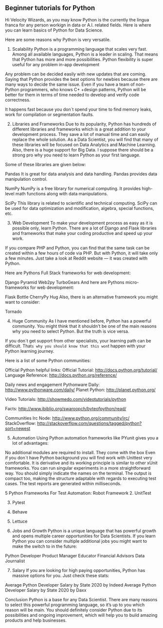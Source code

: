 ## Beginner tutorials for Python

Hi Velocity Wizards, as you may know Python is the currently the lingua franca for any person workign in data or A.I. related fields. 
Here is where you can learn basics of Python for Data Science.  

Here are some reasons why Python is very versatile.

1. Scalability
Python is a programming language that scales very fast. Among all available languages, Python is a leader in scaling. That means that Python has more and more 
possibilities. Python flexibility is super useful for any problem in-app development

Any problem can be decided easily with new updates that are coming. Saying that Python provides the best options for newbies because there are many ways to 
decide the same issue. Even if you have a team of non-Python programmers, who knows C+ +design patterns, Python will be better for them in terms of time needed 
to develop and verify code correctness.

It happens fast because you don`t spend your time to find memory leaks, work for compilation or segmentation faults.

2. Libraries and Frameworks
Due to its popularity, Python has hundreds of different libraries and frameworks which is a great addition to your development process. 
They save a lot of manual time and can easily replace the whole solution. As a Data Scientist, you will find that many of these libraries will be focused on 
Data Analytics and Machine Learning. Also, there is a huge support for Big Data. I suppose there should be a strong pro why you need to learn Python as your 
first language.

Some of these libraries are given below:

Pandas
It is great for data analysis and data handling. Pandas provides data manipulation control.

NumPy
NumPy is a free library for numerical computing. It provides high-level math functions along with data manipulations.

SciPy
This library is related to scientific and technical computing. SciPy can be used for data optimization and modification, algebra, special functions, etc.

3. Web Development
To make your development process as easy as it is possible only, learn Python. There are a lot of Django and Flask libraries and frameworks that make your 
coding productive and speed up your work.

If you compare PHP and Python, you can find that the same task can be created within a few hours of code via PHP. But with Python, it will take only a few minutes. 
Just take a look at Reddit website — it was created with Python.

Here are Pythons Full Stack frameworks for web development:

Django
Pyramid
Web2py
TurboGears
And here are Pythons micro-frameworks for web development:

Flask
Bottle
CherryPy
Hug
Also, there is an alternative framework you might want to consider:

Tornado

4. Huge Community
As I have mentioned before, Python has a powerful community. You might think that it shouldn\'t be one of the main reasons why you need to select Python. 
But the truth is vice versa.

If you don\`t get support from other specialists, your learning path can be difficult. That`s why you should know that this won`t happen with your 
Python learning journey.

Here is a list of some Python communities:

Official Python helpful links:
Official Tutorial: http://docs.python.org/tutorial/
Language Reference: http://docs.python.org/reference/

Daily news and engagement
Pythonware Daily: http://www.pythonware.com/daily/
Planet Python: http://planet.python.org/

Video Tutorials: http://showmedo.com/videotutorials/python

Facts: http://www.ibiblio.org/swaroopch/byteofpython/read/

Communities
Irc Node: http://www.python.org/community/irc/
StackOverflow: http://stackoverflow.com/questions/tagged/python?sort=newest

5. Automation
Using Python automation frameworks like PYunit gives you a lot of advantages:

No additional modules are required to install. They come with the box
Even if you don\`t have Python background you will find work with Unittest very comfortable. It is derivative and its working principle is similar to other 
xUnit frameworks. You can run singular experiments in a more straightforward way. You should simply indicate the names on the terminal. The output is compact 
too, making the structure adaptable with regards to executing test cases. The test reports are generated within milliseconds.

5 Python Frameworks For Test Automation:
Robot Framework
2. UnitTest

3. Pytest

4. Behave

5. Lettuce

6. Jobs and Growth
Python is a unique language that has powerful growth and opens multiple career opportunities for Data Scientists. If you learn Python you can consider multiple 
additional jobs you might want to make the switch to in the future:

Python Developer
Product Manager
Educator
Financial Advisors
Data Journalist

7. Salary
If you are looking for high paying opportunities, Python has massive options for you. Just check these stats:

Average Python Developer Salary by State 2020 by Indeed
Average Python Developer Salary by State 2020 by Daxx

Conclusion
Python is a base for any Data Scientist. There are many reasons to select this powerful programming language, so it’s up to you which reason will be main. 
You should definitely consider Python due to its possibilities and ongoing improvement, which will help you to build amazing products and help businesses.
